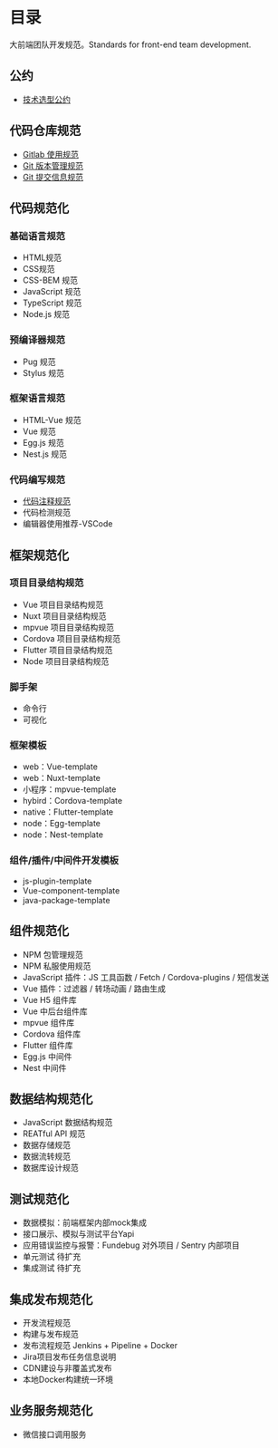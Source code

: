 # 目录

大前端团队开发规范。Standards for front-end team development.

## 公约

* [技术选型公约](convention.md)

## 代码仓库规范

* [Gitlab 使用规范](code-repository/gitlab-usage.md)
* [Git 版本管理规范](code-repository/git-workflow.md)
* [Git 提交信息规范](code-repository/git-commit-message.md)

## 代码规范化

### 基础语言规范

* HTML规范
* CSS规范
* CSS-BEM 规范
* JavaScript 规范
* TypeScript 规范
* Node.js 规范

### 预编译器规范

* Pug 规范
* Stylus 规范

### 框架语言规范

* HTML-Vue 规范
* Vue 规范
* Egg.js 规范
* Nest.js 规范

### 代码编写规范

* [代码注释规范](code-edit/code-comment.md)
* 代码检测规范
* 编辑器使用推荐-VSCode

## 框架规范化

### 项目目录结构规范

* Vue 项目目录结构规范
* Nuxt 项目目录结构规范
* mpvue 项目目录结构规范
* Cordova 项目目录结构规范
* Flutter 项目目录结构规范
* Node 项目目录结构规范

### 脚手架

* 命令行
* 可视化

### 框架模板

* web：Vue-template
* web：Nuxt-template
* 小程序：mpvue-template
* hybird：Cordova-template
* native：Flutter-template
* node：Egg-template
* node：Nest-template

### 组件/插件/中间件开发模板

* js-plugin-template
* Vue-component-template
* java-package-template

## 组件规范化

* NPM 包管理规范
* NPM 私服使用规范
* JavaScript 插件：JS 工具函数 / Fetch / Cordova-plugins / 短信发送
* Vue 插件：过滤器 / 转场动画 / 路由生成
* Vue H5 组件库
* Vue 中后台组件库
* mpvue 组件库
* Cordova 组件库
* Flutter 组件库
* Egg.js 中间件
* Nest 中间件

## 数据结构规范化

* JavaScript 数据结构规范
* REATful API 规范
* 数据存储规范
* 数据流转规范
* 数据库设计规范

## 测试规范化

* 数据模拟：前端框架内部mock集成
* 接口展示、模拟与测试平台Yapi
* 应用错误监控与报警：Fundebug 对外项目 / Sentry 内部项目
* 单元测试 待扩充
* 集成测试 待扩充

## 集成发布规范化

* 开发流程规范
* 构建与发布规范
* 发布流程规范 Jenkins + Pipeline + Docker
* Jira项目发布任务信息说明
* CDN建设与非覆盖式发布
* 本地Docker构建统一环境

## 业务服务规范化

* 微信接口调用服务

